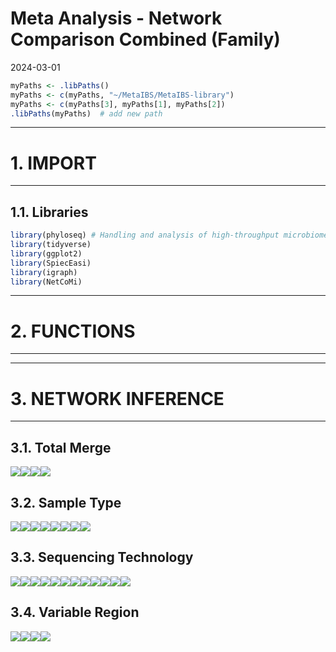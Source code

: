 Meta Analysis - Network Comparison Combined (Family)
================
2024-03-01

``` r
myPaths <- .libPaths()
myPaths <- c(myPaths, "~/MetaIBS/MetaIBS-library")
myPaths <- c(myPaths[3], myPaths[1], myPaths[2])
.libPaths(myPaths)  # add new path
```

------------------------------------------------------------------------

# 1. IMPORT

------------------------------------------------------------------------

## 1.1. Libraries

``` r
library(phyloseq) # Handling and analysis of high-throughput microbiome census data.
library(tidyverse)
library(ggplot2)
library(SpiecEasi)
library(igraph)
library(NetCoMi)
```

------------------------------------------------------------------------

# 2. FUNCTIONS

------------------------------------------------------------------------

------------------------------------------------------------------------

# 3. NETWORK INFERENCE

------------------------------------------------------------------------

## 3.1. Total Merge

![](../../../../outputs/network-comparison/Combined/plots/Family/total-merge-1.png)<!-- -->![](../../../../outputs/network-comparison/Combined/plots/Family/total-merge-2.png)<!-- -->![](../../../../outputs/network-comparison/Combined/plots/Family/total-merge-3.png)<!-- -->![](../../../../outputs/network-comparison/Combined/plots/Family/total-merge-4.png)<!-- -->

## 3.2. Sample Type

![](../../../../outputs/network-comparison/Combined/plots/Family/sample-type-1.png)<!-- -->![](../../../../outputs/network-comparison/Combined/plots/Family/sample-type-2.png)<!-- -->![](../../../../outputs/network-comparison/Combined/plots/Family/sample-type-3.png)<!-- -->![](../../../../outputs/network-comparison/Combined/plots/Family/sample-type-4.png)<!-- -->![](../../../../outputs/network-comparison/Combined/plots/Family/sample-type-5.png)<!-- -->![](../../../../outputs/network-comparison/Combined/plots/Family/sample-type-6.png)<!-- -->![](../../../../outputs/network-comparison/Combined/plots/Family/sample-type-7.png)<!-- -->![](../../../../outputs/network-comparison/Combined/plots/Family/sample-type-8.png)<!-- -->

## 3.3. Sequencing Technology

![](../../../../outputs/network-comparison/Combined/plots/Family/seq-tech-1.png)<!-- -->![](../../../../outputs/network-comparison/Combined/plots/Family/seq-tech-2.png)<!-- -->![](../../../../outputs/network-comparison/Combined/plots/Family/seq-tech-3.png)<!-- -->![](../../../../outputs/network-comparison/Combined/plots/Family/seq-tech-4.png)<!-- -->![](../../../../outputs/network-comparison/Combined/plots/Family/seq-tech-5.png)<!-- -->![](../../../../outputs/network-comparison/Combined/plots/Family/seq-tech-6.png)<!-- -->![](../../../../outputs/network-comparison/Combined/plots/Family/seq-tech-7.png)<!-- -->![](../../../../outputs/network-comparison/Combined/plots/Family/seq-tech-8.png)<!-- -->![](../../../../outputs/network-comparison/Combined/plots/Family/seq-tech-9.png)<!-- -->![](../../../../outputs/network-comparison/Combined/plots/Family/seq-tech-10.png)<!-- -->![](../../../../outputs/network-comparison/Combined/plots/Family/seq-tech-11.png)<!-- -->![](../../../../outputs/network-comparison/Combined/plots/Family/seq-tech-12.png)<!-- -->

## 3.4. Variable Region

![](../../../../outputs/network-comparison/Combined/plots/Family/var-reg-1.png)<!-- -->![](../../../../outputs/network-comparison/Combined/plots/Family/var-reg-2.png)<!-- -->![](../../../../outputs/network-comparison/Combined/plots/Family/var-reg-3.png)<!-- -->![](../../../../outputs/network-comparison/Combined/plots/Family/var-reg-4.png)<!-- -->
